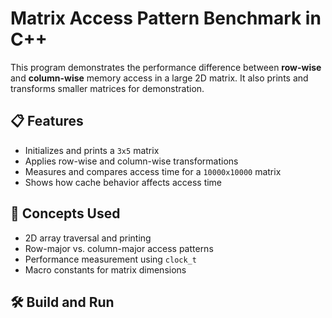 # Matrix Access Pattern Benchmark in C++

This program demonstrates the performance difference between **row-wise** and **column-wise** memory access in a large 2D matrix. It also prints and transforms smaller matrices for demonstration.

## 📋 Features

- Initializes and prints a `3x5` matrix
- Applies row-wise and column-wise transformations
- Measures and compares access time for a `10000x10000` matrix
- Shows how cache behavior affects access time

## 🧠 Concepts Used

- 2D array traversal and printing
- Row-major vs. column-major access patterns
- Performance measurement using `clock_t`
- Macro constants for matrix dimensions

## 🛠️ Build and Run

